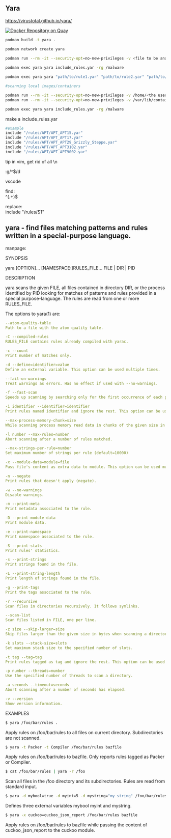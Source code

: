 ## Yara

https://virustotal.github.io/yara/

[![Docker Repository on Quay](https://quay.io/repository/rootshifty/yara/status "Docker Repository on Quay")](https://quay.io/repository/rootshifty/yara)

```sh
podman build -t yara .

podman network create yara

podman run --rm -it --security-opt=no-new-privileges -v <file to be analyzed or directory>:/malware --network yara --name yara -d yara
                                     
podman exec yara yara include_rules.yar -rg /malware

podman exec yara yara "path/to/rule1.yar" "path/to/rule2.yar" "path/to/rule3.yar" -rg /malware

#scanning local images/containers

podman run --rm -it --security-opt=no-new-privileges -v /home/<the username>/.local/share/containers/storage:/malware --network yara --name yara -d yara
podman run --rm -it --security-opt=no-new-privileges -v /var/lib/containers/storage:/malware --network yara --name yara -d yara

podman exec yara yara include_rules.yar -rg /malware
```

make a include_rules.yar

```sh
#example
include "/rules/APT/APT_APT15.yar"
include "/rules/APT/APT_APT17.yar"
include "/rules/APT/APT_APT29_Grizzly_Steppe.yar"
include "/rules/APT/APT_APT3102.yar"
include "/rules/APT/APT_APT9002.yar"
```

tip in vim, get rid of all \n

:g/^$/d 

vscode

find:    
^(.+)$

replace:      
include "/rules/$1"

## yara - find files matching patterns and rules written in a special-purpose language.

manpage:

SYNOPSIS

yara [OPTION]... [NAMESPACE:]RULES_FILE... FILE | DIR | PID

DESCRIPTION

yara scans the given FILE, all files contained in directory DIR, or the process identified by PID looking for matches of patterns and rules provided in a special purpose-language. The rules are read from one or more RULES_FILE.

The options to yara(1) are:

```yaml
--atom-quality-table
Path to a file with the atom quality table.

-C --compiled-rules
RULES_FILE contains rules already compiled with yarac.

-c --count
Print number of matches only.

-d --define=identifier=value
Define an external variable. This option can be used multiple times.

--fail-on-warnings
Treat warnings as errors. Has no effect if used with --no-warnings.

-f --fast-scan
Speeds up scanning by searching only for the first occurrence of each pattern.

-i identifier --identifier=identifier
Print rules named identifier and ignore the rest. This option can be used multiple times.

--max-process-memory-chunk=size
While scanning process memory read data in chunks of the given size in bytes.

-l number --max-rules=number
Abort scanning after a number of rules matched.

--max-strings-per-rule=number
Set maximum number of strings per rule (default=10000)

-x --module-data=module=file
Pass file's content as extra data to module. This option can be used multiple times.

-n --negate
Print rules that doesn't apply (negate).

-w --no-warnings
Disable warnings.

-m --print-meta
Print metadata associated to the rule.

-D --print-module-data
Print module data.

-e --print-namespace
Print namespace associated to the rule.

-S --print-stats
Print rules' statistics.

-s --print-strings
Print strings found in the file.

-L --print-string-length
Print length of strings found in the file.

-g --print-tags
Print the tags associated to the rule.

-r --recursive
Scan files in directories recursively. It follows symlinks.

--scan-list
Scan files listed in FILE, one per line.

-z size --skip-larger=size
Skip files larger than the given size in bytes when scanning a directory.

-k slots --stack-size=slots
Set maximum stack size to the specified number of slots.

-t tag --tag=tag
Print rules tagged as tag and ignore the rest. This option can be used multiple times.

-p number --threads=number
Use the specified number of threads to scan a directory.

-a seconds --timeout=seconds
Abort scanning after a number of seconds has elapsed.

-v --version
Show version information.

```

EXAMPLES

```sh
$ yara /foo/bar/rules .
```
Apply rules on /foo/bar/rules to all files on current directory. Subdirectories are not scanned.
```sh
$ yara -t Packer -t Compiler /foo/bar/rules bazfile
```
Apply rules on /foo/bar/rules to bazfile. Only reports rules tagged as Packer or Compiler.
```sh
$ cat /foo/bar/rules | yara -r /foo
```
Scan all files in the /foo directory and its subdirectories. Rules are read from standard input.
```sh
$ yara -d mybool=true -d myint=5 -d mystring="my string" /foo/bar/rules bazfile
```
Defines three external variables mybool myint and mystring.
```sh
$ yara -x cuckoo=cuckoo_json_report /foo/bar/rules bazfile
```
Apply rules on /foo/bar/rules to bazfile while passing the content of cuckoo_json_report to the cuckoo module.
